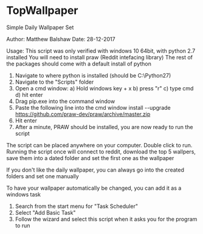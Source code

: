 # TopWallpaper

Simple Daily Wallpaper Set

Author: Matthew Balshaw
Date: 28-12-2017

Usage:
This script was only verified with windows 10 64bit, with python 2.7 installed
You will need to install praw (Reddit intefacing library)
The rest of the packages should come with a default install of python
1) Navigate to where python is installed (should be C:\Python27)
2) Navigate to the "Scripts" folder
3) Open a cmd window:
    a) Hold windows key + x
    b) press "r"
    c) type cmd
    d) hit enter
4) Drag pip.exe into the command window
6) Paste the following line into the cmd window
 install --upgrade https://github.com/praw-dev/praw/archive/master.zip
6) Hit enter
7) After a minute, PRAW should be installed, you are now ready to run the script

The script can be placed anywhere on your computer. Double click to run.
Running the script once will connect to reddit, download the top 5 wallpers,
save them into a dated folder and set the first one as the wallpaper

If you don't like the daily wallpaper, you can always go into the created folders and set one manually

To have your wallpaper automatically be changed, you can add it as a windows task
1) Search from the start menu for "Task Scheduler"
2) Select "Add Basic Task"
3) Follow the wizard and select this script when it asks you for the program to run
